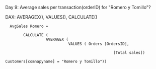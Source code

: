 Day 9: Average sales per transaction(orderID) for "Romero y Tomillo"?

DAX: AVERAGEX(), VALUES(), CALCULATE()

      AvgSales Romero =

            CALCULATE (
                      AVERAGEX (
                                VALUES ( Orders [OrdersID], 
                                                    
                                                    [Total sales])
                                                                  Customers[comnapyname] = "Romero y Tomillo"))

